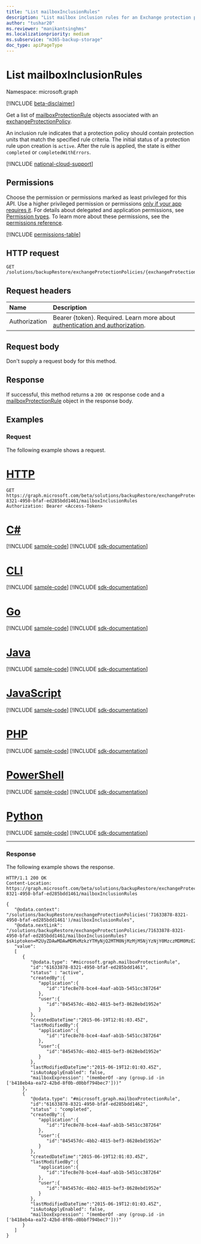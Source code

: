 ```yaml
---
title: "List mailboxInclusionRules"
description: "List mailbox inclusion rules for an Exchange protection policy."
author: "tushar20"
ms.reviewer: "manikantsinghms"
ms.localizationpriority: medium
ms.subservice: "m365-backup-storage"
doc_type: apiPageType
---
```


# List mailboxInclusionRules

Namespace: microsoft.graph

[!INCLUDE [beta-disclaimer](../../includes/beta-disclaimer.md)]

Get a list of [mailboxProtectionRule](../resources/mailboxprotectionrule.md) objects associated with an [exchangeProtectionPolicy](../resources/exchangeprotectionpolicy.md).

An inclusion rule indicates that a protection policy should contain protection units that match the specified rule criteria. The initial status of a protection rule upon creation is `active`. After the rule is applied, the state is either `completed` or `completedWithErrors`.

[!INCLUDE [national-cloud-support](../../includes/global-only.md)]

## Permissions

Choose the permission or permissions marked as least privileged for this API. Use a higher privileged permission or permissions [only if your app requires it](/graph/permissions-overview#best-practices-for-using-microsoft-graph-permissions). For details about delegated and application permissions, see [Permission types](/graph/permissions-overview#permission-types). To learn more about these permissions, see the [permissions reference](/graph/permissions-reference).

<!-- { "blockType": "permissions", "name": "exchangeprotectionpolicy_list_mailboxinclusionrules" } -->
[!INCLUDE [permissions-table](../includes/permissions/exchangeprotectionpolicy-list-mailboxinclusionrules-permissions.md)]

## HTTP request

<!-- {
  "blockType": "ignored"
}
-->
``` http
GET /solutions/backupRestore/exchangeProtectionPolicies/{exchangeProtectionPolicyId}/mailboxInclusionRules
```

## Request headers

|Name|Description|
|:---|:---|
|Authorization|Bearer {token}. Required. Learn more about [authentication and authorization](/graph/auth/auth-concepts).|

## Request body

Don't supply a request body for this method.

## Response

If successful, this method returns a `200 OK` response code and a [mailboxProtectionRule](../resources/mailboxprotectionrule.md) object in the response body.

## Examples

### Request

The following example shows a request.
# [HTTP](#tab/http)
<!-- {
  "blockType": "request",
  "name": "exchangeprotectionpolicy_list_mailboxinclusionrule"
}
-->
``` http
GET https://graph.microsoft.com/beta/solutions/backupRestore/exchangeProtectionPolicies/71633878-8321-4950-bfaf-ed285bdd1461/mailboxInclusionRules
Authorization: Bearer <Access-Token>
```

# [C#](#tab/csharp)
[!INCLUDE [sample-code](../includes/snippets/csharp/exchangeprotectionpolicy-list-mailboxinclusionrule-csharp-snippets.md)]
[!INCLUDE [sdk-documentation](../includes/snippets/snippets-sdk-documentation-link.md)]

# [CLI](#tab/cli)
[!INCLUDE [sample-code](../includes/snippets/cli/exchangeprotectionpolicy-list-mailboxinclusionrule-cli-snippets.md)]
[!INCLUDE [sdk-documentation](../includes/snippets/snippets-sdk-documentation-link.md)]

# [Go](#tab/go)
[!INCLUDE [sample-code](../includes/snippets/go/exchangeprotectionpolicy-list-mailboxinclusionrule-go-snippets.md)]
[!INCLUDE [sdk-documentation](../includes/snippets/snippets-sdk-documentation-link.md)]

# [Java](#tab/java)
[!INCLUDE [sample-code](../includes/snippets/java/exchangeprotectionpolicy-list-mailboxinclusionrule-java-snippets.md)]
[!INCLUDE [sdk-documentation](../includes/snippets/snippets-sdk-documentation-link.md)]

# [JavaScript](#tab/javascript)
[!INCLUDE [sample-code](../includes/snippets/javascript/exchangeprotectionpolicy-list-mailboxinclusionrule-javascript-snippets.md)]
[!INCLUDE [sdk-documentation](../includes/snippets/snippets-sdk-documentation-link.md)]

# [PHP](#tab/php)
[!INCLUDE [sample-code](../includes/snippets/php/exchangeprotectionpolicy-list-mailboxinclusionrule-php-snippets.md)]
[!INCLUDE [sdk-documentation](../includes/snippets/snippets-sdk-documentation-link.md)]

# [PowerShell](#tab/powershell)
[!INCLUDE [sample-code](../includes/snippets/powershell/exchangeprotectionpolicy-list-mailboxinclusionrule-powershell-snippets.md)]
[!INCLUDE [sdk-documentation](../includes/snippets/snippets-sdk-documentation-link.md)]

# [Python](#tab/python)
[!INCLUDE [sample-code](../includes/snippets/python/exchangeprotectionpolicy-list-mailboxinclusionrule-python-snippets.md)]
[!INCLUDE [sdk-documentation](../includes/snippets/snippets-sdk-documentation-link.md)]

---

### Response

The following example shows the response.
<!-- {
  "blockType": "response",
  "truncated": true,
  "@odata.type": "Collection(microsoft.graph.mailboxProtectionRule)"
}
-->
``` http
HTTP/1.1 200 OK
Content-Location: https://graph.microsoft.com/beta/solutions/backupRestore/exchangeProtectionPolicies/71633878-8321-4950-bfaf-ed285bdd1461/mailboxInclusionRules

{
   "@odata.context": "/solutions/backupRestore/exchangeProtectionPolicies('71633878-8321-4950-bfaf-ed285bdd1461')/mailboxInclusionRules",
   "@odata.nextLink": "/solutions/backupRestore/exchangeProtectionPolicies/71633878-8321-4950-bfaf-ed285bdd1461/mailboxInclusionRules?$skiptoken=M2UyZDAwMDAwMDMxMzkzYTMyNjQ2MTM0NjMzMjM5NjYzNjY0MzczMDM0MzE2NTYzNjEzNzMwNjIzNjMzMzg2MjM0MzM2NDM0MzUzNDMzMzc0MDc0Njg3MjY1NjE2NDJlNzYzMjAxZThmYjY4M2Y3ODAxMDAwMDg4NjA5ODdhNzgwMTAwMDB8MTYxNjk2NDUwOTgzMg%3d%3d",
   "value":
   [
      {
         "@odata.type": "#microsoft.graph.mailboxProtectionRule",
         "id":"61633878-8321-4950-bfaf-ed285bdd1461",
         "status" : "active",
         "createdBy":{
            "application":{
               "id":"1fec8e78-bce4-4aaf-ab1b-5451cc387264"
            },
            "user":{
               "id":"845457dc-4bb2-4815-bef3-8628ebd1952e"
            }
         },
         "createdDateTime":"2015-06-19T12:01:03.45Z",
         "lastModifiedBy":{
            "application":{
               "id":"1fec8e78-bce4-4aaf-ab1b-5451cc387264"
            },
            "user":{
               "id":"845457dc-4bb2-4815-bef3-8628ebd1952e"
            }
         },
         "lastModifiedDateTime":"2015-06-19T12:01:03.45Z",
         "isAutoApplyEnabled": false,
         "mailboxExpression": "(memberOf -any (group.id -in ['b418eb4a-ea72-42bd-8f0b-d0bbf794bec7']))"
      },
      {
         "@odata.type": "#microsoft.graph.mailboxProtectionRule",
         "id":"61633878-8321-4950-bfaf-ed285bdd1462",
         "status" : "completed",
         "createdBy":{
            "application":{
               "id":"1fec8e78-bce4-4aaf-ab1b-5451cc387264"
            },
            "user":{
               "id":"845457dc-4bb2-4815-bef3-8628ebd1952e"
            }
         },
         "createdDateTime":"2015-06-19T12:01:03.45Z",
         "lastModifiedBy":{
            "application":{
               "id":"1fec8e78-bce4-4aaf-ab1b-5451cc387264"
            },
            "user":{
               "id":"845457dc-4bb2-4815-bef3-8628ebd1952e"
            }
         },
         "lastModifiedDateTime":"2015-06-19T12:01:03.45Z",
         "isAutoApplyEnabled": false,
         "mailboxExpression": "(memberOf -any (group.id -in ['b418eb4a-ea72-42bd-8f0b-d0bbf794bec7']))"
      }
   ]
}
```
